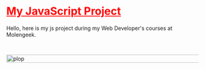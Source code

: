 <h1 class="text-center" style="color: red; text-decoration: underline; font-weight: bold;"> My JavaScript Project </h1>

Hello, here is my js project during my Web Developer's courses at Molengeek. 


<img src="./img/presentation/1.png" style="width: 1000px; height: max-content; margin-bottom: 50px; margin-top: 30px;" alt="plop">


